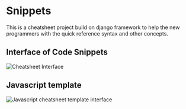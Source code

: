 # Snippets
This is a cheatsheet project build on django framework to help the new programmers with the quick reference syntax and other concepts.

## Interface of Code Snippets

![Cheatsheet Interface](https://github.com/Arfat6635/cheatsheet/blob/master/static/interface.png)

## Javascript template

![Javascript cheatsheet template interface](https://github.com/Arfat6635/cheatsheet/blob/master/static/javascript_template.png)

